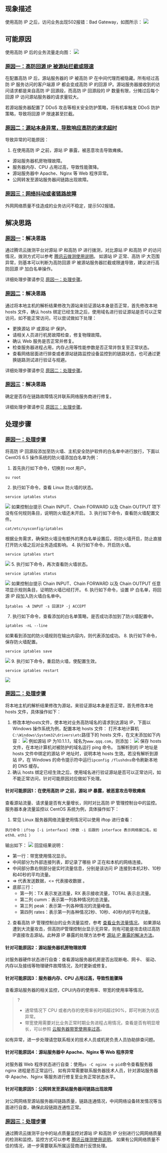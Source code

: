 
## 现象描述
使用高防 IP 之后，访问业务出现502报错：Bad Gateway，如图所示：
![](https://main.qcloudimg.com/raw/169adfb6589a9e8220a36b9b034b80dc.png)

## 可能原因
使用高防 IP 后的业务流量走向图：
![](https://main.qcloudimg.com/raw/dd46a67437ad6c59683f225192d648d3.png)

### [原因一：高防回源 IP 被源站拦截或限速](id:yy1)
在配置高防 IP 后，源站服务器的 IP 被高防 IP 在中间代理而被隐藏。所有经过高防 IP 服务访问的客户端源 IP 都会变成高防 IP 的回源 IP。源站服务器接收到的访问请求都是来自高防 IP 回源段，而高防 IP 回源段的 IP 数量有限，分摊过后每个回源 IP 访问源站服务器的请求量较大。

若源站服务器配置了 DDoS 攻击等相关安全防护策略，将有机率触发 DDoS 防护策略，导致将回源 IP 限速甚至拦截。

### [原因二：源站本身异常，导致响应高防的请求超时](id:yy2)
导致异常的可能原因：
1. 在使用高防 IP 之前，源站 IP 暴露，被恶意攻击导致瘫痪。
- 源站服务器机房物理故障。
- 服务器内存、CPU 占用过高，导致性能骤降。
- 源站服务器中 Apache、Nginx 等 Web 程序异常。
- 公网转发至源站服务器间链路出现故障。

### [原因三：网络抖动或者链路故障](id:yy3)
外网网络质量不佳造成的业务访问不稳定，提示502报错。

## 解决思路
### [原因一](#yy1)：解决思路
通过腾讯云拨测平台对源站 IP 和高防 IP 进行拨测，对比源站 IP 和高防 IP 的访问情况，拨测方式可以参考 [腾讯云拨测使用说明](https://cloud.tencent.com/document/product/280/30287)。
如源站 IP 正常、高防 IP 大范围异常，则基本可以判断为高防回源 IP 被源站服务器拦截或限速导致，建议进行高防回源 IP 加白名单操作。

详细处理步骤请参见 [原因一：处理步骤](#yy1clbz)。

### [原因二](#yy2)：解决思路
通过将本地主机的解析结果修改为源站来验证源站本身是否正常，首先修改本地 hosts 文件，确认 hosts 绑定已经生效之后，使用域名进行验证源站是否可以正常访问，如不能正常访问，可以尝试做如下处理：
 - 更换源站 IP 或源站 IP 保护。
 - 请相关人员进行机房故障检查，修复物理故障。
 - 确认 Web 服务是否正常并修复。
 - 检查服务器进程占用，内存占用等性能参数是否正常并恢复至正常状态。
 - 查看网络层面进行排查或者源站链路监控设备监控到的链路状态，也可通过更换链路测试进行验证与规避。

详细处理步骤请参见 [原因二：处理步骤](#yy2clbz)。

### [原因三](#yy3)：解决思路
确定是否存在链路故障情况并联系网络服务商进行修复。

详细处理步骤请参见 [原因三：处理步骤](#yy3clbz)。

## 处理步骤
### [原因一：处理步骤](id:yy1clbz)
将高防 IP 回源段添加至防火墙、主机安全防护软件的白名单中进行放行，下面以 CentOS 6.5 操作系统的防火墙添加白名单为例：
1. 首先执行如下命令，切换到 root 用户。
```
su root
```
2. 执行如下命令，查看 Linux 防火墙的状态。
```
service iptables status
```
![](https://main.qcloudimg.com/raw/dbdf7b5f0a4f835c039e10f2de3b4308.png)
如果控制台提示 Chain INPUT、Chain FORWARD 以及 Chain OUTPUT 项下没有任何规则条目，说明防火墙还未开启。
3. 执行如下命令，查看防火墙配置文件。
```
cat/etc/sysconfig/iptables
```
根据业务需求，确保防火墙没有额外的黑白名单设置后，将防火墙开启，防止直接打开防火墙之后对业务造成影响。
4. 执行如下命令，开启防火墙。
```
service iptables start
```
![](https://main.qcloudimg.com/raw/7b55af2df725fb8adbdbc82fb34ee000.png)
5. 执行如下命令，再次查看防火墙状态。
```
service iptables status
```
![](https://main.qcloudimg.com/raw/9776ce04d9f8c323f0794e40325aaa9a.png)
如果控制台提示 Chain INPUT、Chain FORWARD 以及 Chain OUTPUT 任意项显示规则条目，证明防火墙已经打开。
6. 执行如下命令，设置 IP 白名单，将回源 IP 段加入防火墙白名单中。
```
Iptables -A INPUT -s 回源IP -j ACCEPT
```
7. 执行如下命令，查看添加的白名单策略，是否成功添加到了防火墙配置中。
```
iptables -nL --line
```
如果看到添加的防火墙规则在输出内容内，则代表添加成功。
8. 执行如下命令，保存防火墙配置。
```
service iptables save
```
![](https://main.qcloudimg.com/raw/964ae40a38bad0a39479ec153df16844.png)
9. 执行如下命令，重启防火墙，使配置生效。
```
service iptables restart
```
![](https://main.qcloudimg.com/raw/94cbe1093a28f831ba2b8b9c62388eae.png)
 
### [原因二：处理步骤](id:yy2clbz)
将本地主机的解析结果修改为源站，来验证源站本身是否正常，首先修改本地 hosts 文件，具体操作如下：
1. 修改本地hosts文件，使本地对业务高防域名的请求到达源站 IP，下面以 Windows 操作系统为例，配置本地 hosts 文件：
打开本地计算机`C:\Windows\System32\drivers\etc`路径下的 hosts 文件，在文末添加如下内容：
![](https://main.qcloudimg.com/raw/8f3d1d4ab7445cf32f1086bdc8cb79f0.png)
例如源站 IP 为10.1.1.1，域名为`www.qqq.com`，则添加：
 ![](https://main.qcloudimg.com/raw/0cef578cfd4d738f448768bad9007cf2.png)
保存 hosts 文件，在本地计算机对被防护的域名运行 ping 命令。
当解析到的 IP 地址是 hosts 文件中绑定的源站 IP 地址时，说明本地 hosts 生效。若没有解析到源站 IP，在 Windows 的命令提示符中运行`ipconfig /flushdns`命令刷新本地的 DNS 缓存。
2. 确认 hosts 绑定已经生效之后，使用域名进行验证源站是否可以正常访问，如不能正常访问，针对可能原因对应做如下处理。

#### 针对可能原因1：在使用高防 IP 之前，源站 IP 暴露，被恶意攻击导致瘫痪
查看源站流量、请求量是否有大量增长，同时对比高防 IP 管理控制台中的监控。服务器本身流量监控以 CentOS 系统为例，具体操作如下：
1. 常见 Linux 服务器网络流量使用情况可以使用 iftop 进行查看：
```
执行命令：iftop [-i interface]（参数 -i 后跟的 interface 表示网络接口名，如 eth0、eth1 ）
```
输出如下：
![](https://main.qcloudimg.com/raw/b7f421187abc388b9e8faac67f12875c.png)
回显结果说明：
  - 第一行：带宽使用情况显示。
  - 中间部分为外部连接列表，即记录了哪些 IP 正在和本机的网络连接。
  - 中间部分靠右侧部分是实时流量信息，分别是该访问 IP 连接到本机2秒、10秒和40秒的平均流量。
  - => 代表发送数据，<= 代表接收数据 。
  - 底部三行：
    - 第一列：TX 表示发送流量，RX 表示接收流量，TOTAL 表示总流量。
    - 第二列 cumm：表示第一列各种情况的总流量。
    - 第三列 peak：表示第一列各种情况的流量峰值。
    - 第四列 rates：表示第一列各种情况2秒、10秒、40秒内的平均流量。
2. 查看高防 IP 管理控制台的业务流量监控，参考 [查看业务流量情况](https://cloud.tencent.com/document/product/1014/44113#.E6.9F.A5.E7.9C.8B.E4.B8.9A.E5.8A.A1.E6.B5.81.E9.87.8F.E6.83.85.E5.86.B5)。
如果源站遭到大流量攻击，但高防IP管理控制台显示无异常，则有可能是攻击绕过高防IP直接攻击源站。此种源 IP 暴露的处理方法参考 [源站 IP 暴露的解决方法](https://cloud.tencent.com/document/product/1014/31122)。

#### 针对可能原因2：源站服务器机房物理故障
对服务器硬件状态进行自查：查看源站服务器机房是否出现断电、网卡、 驱动、内存以及接线等物理硬件故障情况，及时更新或修复。

#### 针对可能原因3：服务器内存、CPU 占用过高，导致性能骤降
查看源站服务器的相关监控，CPU/内存的使用率、带宽的使用率等情况。
>?
>- 通常情况下 CPU 或者内存的使用率长时间超过90%，即可判断为状态异常。
>- 带宽使用需要对比业务正常时期业务进程占用情况，查看是否有明显增长，可以参照 [云服务器带宽使用率过高](https://cloud.tencent.com/document/product/248/44701)。
>
如有异常，进一步处理请您联系相关的技术人员或机房负责人员协助排查问题。

#### 针对可能原因4：源站服务器中 Apache、Nginx 等 Web 程序异常
对服务器 Web 程序状态进行自查：使用`ps -C nginx -o pid`命令查看服务器 nginx 进程是否正常运行。
如有异常需要联系服务器技术人员，针对源站服务器中 Apache、Nginx 等服务进行修复至业务正常状态水平。

#### 针对可能原因5：公网转发至源站服务器间链路出现故障
对公网网络至源站服务器间链路质量，链路连通情况，中间网络设备转发情况等当面进行自查，确保此段链路连通性正常。

### [原因三：处理步骤](id:yy3clbz)
通过腾讯云拨测平台中的站点质量监控对源站 IP 和高防 IP 分别进行公网网络质量的检测和监控。监控方式可以参考 [腾讯云拨测使用说明](https://cloud.tencent.com/document/product/280/30287)。
如果有公网网络质量不佳的情况，进一步需要联系所属运营商进行反馈处理。

